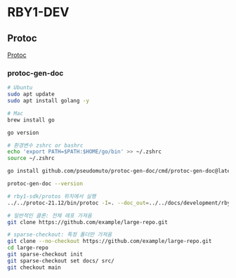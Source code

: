 # RBY1-DEV


## Protoc
[Protoc](https://github.com/protocolbuffers/protobuf/releases/tag/v21.12)

### protoc-gen-doc
```bash
# Ubuntu
sudo apt update
sudo apt install golang -y

# Mac
brew install go

go version

# 환경변수 zshrc or bashrc
echo 'export PATH=$PATH:$HOME/go/bin' >> ~/.zshrc
source ~/.zshrc

go install github.com/pseudomuto/protoc-gen-doc/cmd/protoc-gen-doc@latest

protoc-gen-doc --version

# rby1-sdk/protos 위치에서 실행
../../protoc-21.12/bin/protoc -I=. --doc_out=../../docs/development/rby1-sdk/protos --doc_opt=markdown,protos.md rb/api/*.proto
```

```bash
# 일반적인 클론: 전체 레포 가져옴
git clone https://github.com/example/large-repo.git

# sparse-checkout: 특정 폴더만 가져옴
git clone --no-checkout https://github.com/example/large-repo.git
cd large-repo
git sparse-checkout init
git sparse-checkout set docs/ src/
git checkout main
```